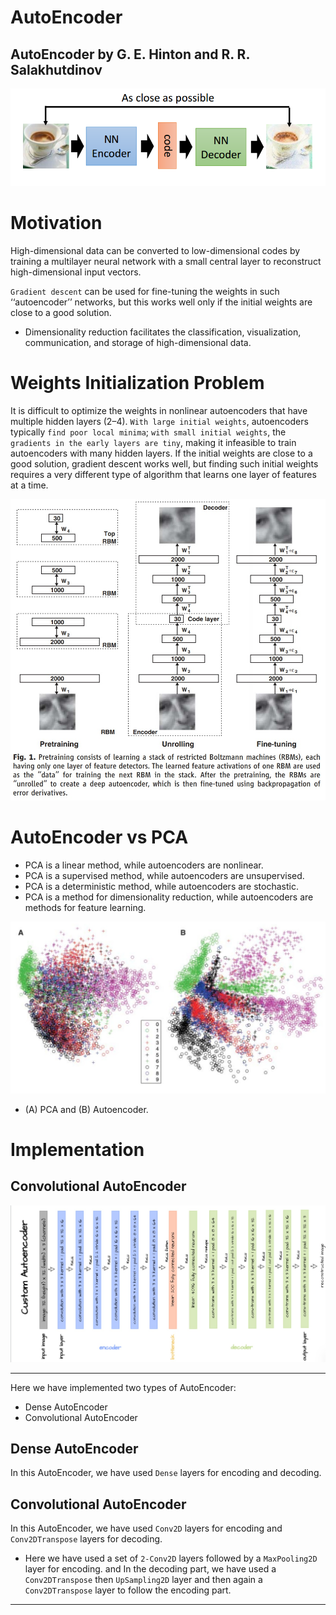 # AutoEncoder

## AutoEncoder by G. E. Hinton and R. R. Salakhutdinov


![AutoEncoder](images/0101.jpeg)


# Motivation

High-dimensional data can be converted to low-dimensional codes by training a multilayer neural network with a small central layer to reconstruct high-dimensional input vectors. 

`Gradient descent` can be used for fine-tuning the weights in such  ‘‘autoencoder’’ networks, but this works well only if the initial weights are close to a good solution. 

- Dimensionality reduction facilitates the classification, visualization, communication, and storage of high-dimensional data.

# Weights Initialization Problem

It is difficult to optimize the weights in nonlinear autoencoders that have multiple hidden layers (2–4). `With large initial weights`, autoencoders typically `find poor local minima`; `with small initial weights`, the `gradients in the early layers are tiny`, making it infeasible to train autoencoders with many hidden layers. If the initial weights are close to a good solution, gradient descent works well, but finding such initial weights requires a very different type of algorithm that learns one layer of features at a time.

![AutoEncoder](images/0102.jpeg)

# AutoEncoder vs PCA

- PCA is a linear method, while autoencoders are nonlinear.
- PCA is a supervised method, while autoencoders are unsupervised.
- PCA is a deterministic method, while autoencoders are stochastic.
- PCA is a method for dimensionality reduction, while autoencoders are methods for feature learning.

![AutoEncoder vs PCA](images/0103.jpeg)
- (A) PCA and (B) Autoencoder.

# Implementation

## Convolutional AutoEncoder

![Convolutional AutoEncoder](images/0104.jpeg)

---

Here we have implemented two types of AutoEncoder:

- Dense AutoEncoder
- Convolutional AutoEncoder

## Dense AutoEncoder

In this AutoEncoder, we have used `Dense` layers for encoding and decoding. 

## Convolutional AutoEncoder

In this AutoEncoder, we have used `Conv2D` layers for encoding and `Conv2DTranspose` layers for decoding.

- Here we have used a set of `2-Conv2D` layers followed by a `MaxPooling2D` layer for encoding. and In the decoding part, we have used a `Conv2DTranspose` then `UpSampling2D` layer and then again a `Conv2DTranspose` layer to follow the encoding part.
---